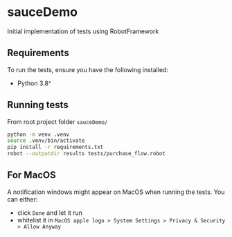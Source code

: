 # sauceDemo

Initial implementation of tests using RobotFramework

## Requirements

To run the tests, ensure you have the following installed:

- Python 3.8^

## Running tests

From root project folder `sauceDemo/`

```sh
python -m venv .venv
source .venv/bin/activate
pip install -r requirements.txt
robot --outputdir results tests/purchase_flow.robot
```

## For MacOS

A notification windows might appear on MacOS when running the tests. You can either:

- click `Done` and let it run
- whitelist it in `MacOS apple logo > System Settings > Privacy & Security > Allow Anyway`

